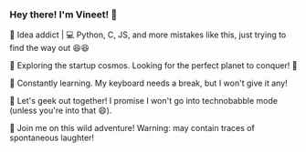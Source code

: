 ### Hey there! I'm Vineet! 👋

🚀 Idea addict | 💻 Python, C, JS, and more mistakes like this, just trying to find the way out 😆😆

🔭 Exploring the startup cosmos. Looking for the perfect planet to conquer! 🌌

🌱 Constantly learning. My keyboard needs a break, but I won't give it any!

🤝 Let's geek out together! I promise I won't go into technobabble mode (unless you're into that 😄).

🚀 Join me on this wild adventure! Warning: may contain traces of spontaneous laughter!
